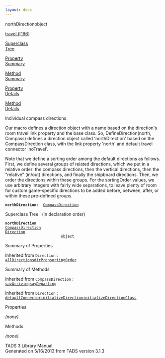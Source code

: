 ```yaml
---
layout: docs
---
```

<span class="title">northDirection</span><span class="type">object</span>

[travel.t](../file/travel.t.html)\[[166](../source/travel.t.html#166)\]

[Superclass  
Tree](#_SuperClassTree_)

[Property  
Summary](#_PropSummary_)

[Method  
Summary](#_MethodSummary_)

[Property  
Details](#_Properties_)

[Method  
Details](#_Methods_)



Individual compass directions.

Our macro defines a direction object with a name based on the
direction's room travel link property and the base class. So,
DefineDirection(north, Compass) defines a direction object called
'northDirection' based on the CompassDirection class, with the link
property 'north' and default travel connector 'noTravel'.

Note that we define a sorting order among the default directions as
follows. First, we define several groups of related directions, which we
put in a relative order: the compass directions, then the vertical
directions, then the "relative" (in/out) directions, and finally the
shipboard directions. Then, we order the directions within these groups.
For the sortingOrder values, we use arbitrary integers with fairly wide
separations, to leave plenty of room for custom game-specific directions
to be added before, between, after, or within these pre-defined groups.

**`northDirection`**` :   `[`CompassDirection`](../object/CompassDirection.html)



<span id="_SuperClassTree_"></span>



<span class="hdln">Superclass Tree</span>   (in declaration order)



**`northDirection`**  
[`CompassDirection`](../object/CompassDirection.html)  
[`Direction`](../object/Direction.html)  
`                         object`  
<span id="_PropSummary_"></span>



<span class="hdln">Summary of Properties</span>  







Inherited from `Direction` :  
[`allDirections`](../object/Direction.html#allDirections)[`dirProp`](../object/Direction.html#dirProp)[`sortingOrder`](../object/Direction.html#sortingOrder)

<span id="_MethodSummary_"></span>



<span class="hdln">Summary of Methods</span>  





Inherited from `CompassDirection` :  
[`sayArriving`](../object/CompassDirection.html#sayArriving)[`sayDeparting`](../object/CompassDirection.html#sayDeparting)

Inherited from `Direction` :  
[`defaultConnector`](../object/Direction.html#defaultConnector)[`initializeDirection`](../object/Direction.html#initializeDirection)[`initializeDirectionClass`](../object/Direction.html#initializeDirectionClass)

<span id="_Properties_"></span>



<span class="hdln">Properties</span>  



*(none)* <span id="_Methods_"></span>



<span class="hdln">Methods</span>  



*(none)*



TADS 3 Library Manual  
Generated on 5/16/2013 from TADS version 3.1.3


